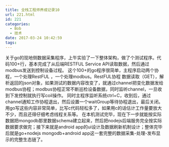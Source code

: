 ```yaml
---
title: 全栈工程师养成记录10
url: 221.html
id: 221
categories:
  - Bob
  - 技术
date: 2017-03-24 10:42:59
tags:
---
```


关于go的现地侧数据采集程序，上午实验了一下整体架构，做了个测试程序。代码100+行，基本完成了从后端RESTFUL Service API读取数据，然后通过modbus发送到控制设备过程。 这个100+的go程序很简单，主程序启动两个协程，一个处理RestFUL ，一个处理modbus。RestFUL协程 数据读取（GET），解析返回的json对象，如果测试的数据内容改变了，就通过channel把变化数据发给modbus协程；modbus协程正常不断巡检设备数据，同时监听channel，一旦收到下发控制就执行写coil操作。 同时主程序监听系统ctrl+C，收到后，通过channel通知工作协程退出，然后设置一个waitGroup等待协程退出，最后关闭。 用go写这些内容非常简单，比写c代码轻松多了，如果用c的话估计工作量要放大不少，而且还得仔细考虑线程关系等。 在本机测试完毕，现在下一步就能按实际数据把mongodb那里数据schema建立起来，然后把nodejs后端服务完全按实际数据要求做完；接下来就是android app的ui设计及数据刷新机制设计；整体完毕后就是go+nodejs mongodb+android app这一套完整的数据采集-处理-发布显示的完整生态链了。